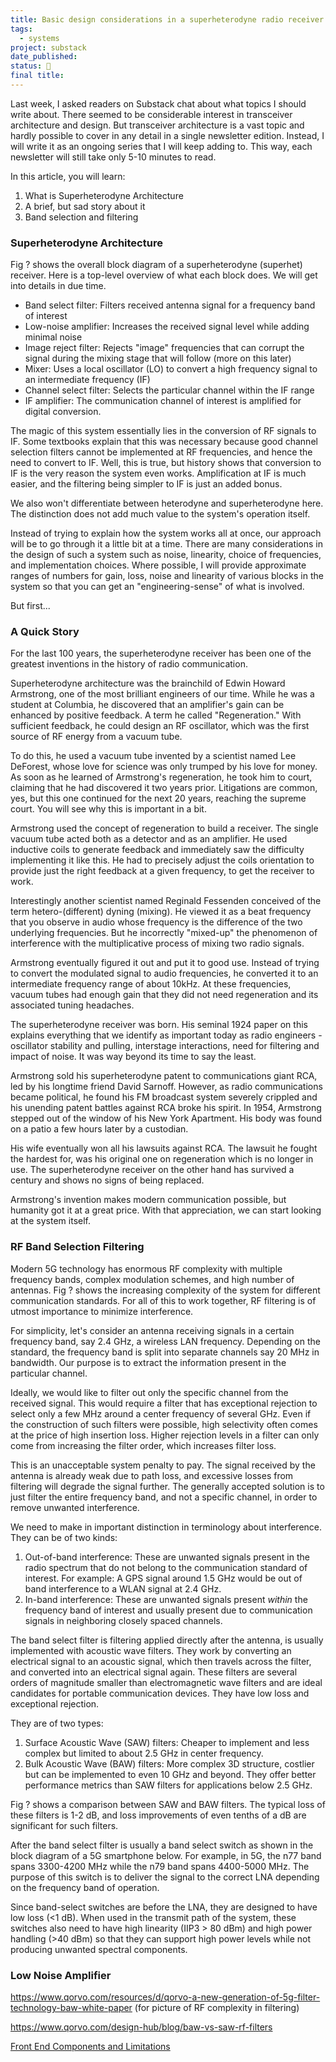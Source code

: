 ```yaml
---
title: Basic design considerations in a superheterodyne radio receiver
tags:
  - systems
project: substack
date_published: 
status: 🚧
final title:
---
```

Last week, I asked readers on Substack chat about what topics I should write about. There seemed to be considerable interest in transceiver architecture and design. But transceiver architecture is a vast topic and hardly possible to cover in any detail in a single newsletter edition. Instead, I will write it as an ongoing series that I will keep adding to. This way, each newsletter will still take only 5-10 minutes to read. 

In this article, you will learn:

1. What is Superheterodyne Architecture
2. A brief, but sad story about it
3. Band selection and filtering
### Superheterodyne Architecture

Fig ? shows the overall block diagram of a superheterodyne (superhet) receiver. Here is a top-level overview of what each block does. We will get into details in due time.
- Band select filter: Filters received antenna signal for a frequency band of interest
- Low-noise amplifier: Increases the received signal level while adding minimal noise
- Image reject filter: Rejects "image" frequencies that can corrupt the signal during the mixing stage that will follow (more on this later)
- Mixer: Uses a local oscillator (LO) to convert a high frequency signal to an intermediate frequency (IF)
- Channel select filter: Selects the particular channel within the IF range
- IF amplifier: The communication channel of interest is amplified for digital conversion.

The magic of this system essentially lies in the conversion of RF signals to IF. Some textbooks explain that this was necessary because good channel selection filters cannot be implemented at RF frequencies, and hence the need to convert to IF. Well, this is true, but history shows that conversion to IF is the very reason the system even works. Amplification at IF is much easier, and the filtering being simpler to IF is just an added bonus.

We also won't differentiate between heterodyne and superheterodyne here. The distinction does not add much value to the system's operation itself.

Instead of trying to explain how the system works all at once, our approach will be to go through it a little bit at a time. There are many considerations in the design of such a system such as noise, linearity, choice of frequencies, and implementation choices. Where possible, I will provide approximate ranges of numbers for gain, loss, noise and linearity of various blocks in the system so that you can get an "engineering-sense" of what is involved.

But first...
### A Quick Story

For the last 100 years, the superheterodyne receiver has been one of the greatest inventions in the history of radio communication.

Superheterodyne architecture was the brainchild of Edwin Howard Armstrong, one of the most brilliant engineers of our time. While he was a student at Columbia, he discovered that an amplifier's gain can be enhanced by positive feedback. A term he called "Regeneration." With sufficient feedback, he could design an RF oscillator, which was the first source of RF energy from a vacuum tube.

To do this, he used a vacuum tube invented by a scientist named Lee DeForest, whose love for science was only trumped by his love for money. As soon as he learned of Armstrong's regeneration, he took him to court, claiming that he had discovered it two years prior. Litigations are common, yes, but this one continued for the next 20 years, reaching the supreme court. You will see why this is important in a bit.

Armstrong used the concept of regeneration to build a receiver. The single vacuum tube acted both as a detector and as an amplifier. He used inductive coils to generate feedback and immediately saw the difficulty implementing it like this. He had to precisely adjust the coils orientation to provide just the right feedback at a given frequency, to get the receiver to work.

Interestingly another scientist named Reginald Fessenden conceived of the term hetero-(different) dyning (mixing). He viewed it as a beat frequency that you observe in audio whose frequency is the difference of the two underlying frequencies. But he incorrectly "mixed-up" the phenomenon of interference with the multiplicative process of mixing two radio signals.

Armstrong eventually figured it out and put it to good use. Instead of trying to convert the modulated signal to audio frequencies, he converted it to an intermediate frequency range of about 10kHz. At these frequencies, vacuum tubes had enough gain that they did not need regeneration and its associated tuning headaches.

The superheterodyne receiver was born. His seminal 1924 paper on this explains everything that we identify as important today as radio engineers - oscillator stability and pulling, interstage interactions, need for filtering and impact of noise. It was way beyond its time to say the least.

Armstrong sold his superheterodyne patent to communications giant RCA, led by his longtime friend David Sarnoff. However, as radio communications became political, he found his FM broadcast system severely crippled and his unending patent battles against RCA broke his spirit. In 1954, Armstrong stepped out of the window of his New York Apartment. His body was found on a patio a few hours later by a custodian.

His wife eventually won all his lawsuits against RCA. The lawsuit he fought the hardest for, was his original one on regeneration which is no longer in use.  The superheterodyne receiver on the other hand has survived a century and shows no signs of being replaced.

Armstrong's invention makes modern communication possible, but humanity got it at a great price. With that appreciation, we can start looking at the system itself.
### RF Band Selection Filtering

Modern 5G technology has enormous RF complexity with multiple frequency bands, complex modulation schemes, and high number of antennas. Fig ? shows the increasing complexity of the system for different communication standards. For all of this to work together, RF filtering is of utmost importance to minimize interference. 

For simplicity, let's consider an antenna receiving signals in a certain frequency band, say 2.4 GHz, a wireless LAN frequency. Depending on the standard, the frequency band is split into separate channels say 20 MHz in bandwidth. Our purpose is to extract the information present in the particular channel.

Ideally, we would like to filter out only the specific channel from the received signal. This would require a filter that has exceptional rejection to select only a few MHz around a center frequency of several GHz. Even if the construction of such filters were possible, high selectivity often comes at the price of high insertion loss. Higher rejection levels in a filter can only come from increasing the filter order, which increases filter loss.

This is an unacceptable system penalty to pay. The signal received by the antenna is already weak due to path loss, and excessive losses from filtering will degrade the signal further. The generally accepted solution is to just filter the entire frequency band, and not a specific channel, in order to remove unwanted interference.

We need to make in important distinction in terminology about interference. They can be of two kinds:

1. Out-of-band interference: These are unwanted signals present in the radio spectrum that do not belong to the communication standard of interest. For example: A GPS signal around 1.5 GHz would be out of band interference to a WLAN signal at 2.4 GHz.
2. In-band interference: These are unwanted signals present *within* the frequency band of interest and usually present due to communication signals in neighboring closely spaced channels.

The band select filter is filtering applied directly after the antenna, is usually implemented with acoustic wave filters. They work by converting an electrical signal to an acoustic signal, which then travels across the filter, and converted into an electrical signal again. These filters are several orders of magnitude smaller than electromagnetic wave filters and are ideal candidates for portable communication devices. They have low loss and exceptional rejection.

They are of two types: 
1. Surface Acoustic Wave (SAW) filters: Cheaper to implement and less complex but limited to about 2.5 GHz in center frequency.
2.  Bulk Acoustic Wave (BAW) filters: More complex 3D structure, costlier but can be implemented to even 10 GHz and beyond. They offer better performance metrics than SAW filters for applications below 2.5 GHz. 

Fig ? shows a comparison between SAW and BAW filters. The typical loss of these filters is 1-2 dB, and loss improvements of even tenths of a dB are significant for such filters. 

After the band select filter is usually a band select switch as shown in the block diagram of a 5G smartphone below. For example, in 5G, the n77 band spans 3300-4200 MHz while the n79 band spans 4400-5000 MHz. The purpose of this switch is to deliver the signal to the correct LNA depending on the frequency band of operation. 

Since band-select switches are before the LNA, they are designed to have low loss (<1 dB). When used in the transmit path of the system, these switches also need to have high linearity (IIP3 > 80 dBm) and high power handling (>40 dBm) so that they can support high power levels while not producing unwanted spectral components.

### Low Noise Amplifier



https://www.qorvo.com/resources/d/qorvo-a-new-generation-of-5g-filter-technology-baw-white-paper (for picture of RF complexity in filtering)

https://www.qorvo.com/design-hub/blog/baw-vs-saw-rf-filters

[Front End Components and Limitations](https://transition.fcc.gov/bureaus/oet/tac/tacdocs/meeting71612/FilterDesignTutorial.pdf)




